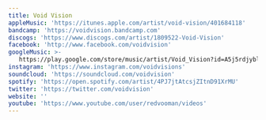 ```yaml
---
title: Void Vision
appleMusic: 'https://itunes.apple.com/artist/void-vision/401684118'
bandcamp: 'https://voidvision.bandcamp.com'
discogs: 'https://www.discogs.com/artist/1809522-Void-Vision'
facebook: 'http://www.facebook.com/voidvision'
googleMusic: >-
   https://play.google.com/store/music/artist/Void_Vision?id=A5j5rdjybldotxt45w26q5suheq
instagram: 'https://www.instagram.com/voidvisions'
soundcloud: 'https://soundcloud.com/voidvision'
spotify: 'https://open.spotify.com/artist/4PJ7jtAtcsjZItnD91XrMU'
twitter: 'https://twitter.com/voidvision'
website: ''
youtube: 'https://www.youtube.com/user/redvooman/videos'
---
```

